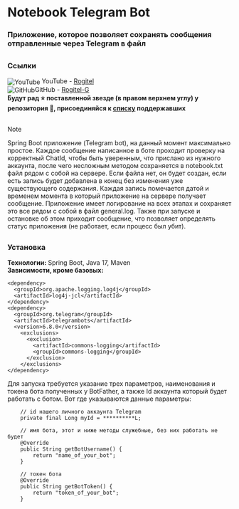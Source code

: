 # Notebook Telegram Bot
### Приложение, которое позволяет сохранять сообщения отправленные через Telegram в файл
##
### Ссылки 
<img src="https://cdn-icons-png.flaticon.com/16/3670/3670147.png" alt="YouTube" style="vertical-align: middle;"/> YouTube - [Rogitel](https://www.youtube.com/@Rogitel)   
<img src="https://www.flaticon.com/free-icon-font/github_6424084?page=1&position=1&term=github&origin=search&related_id=6424084" alt="GitHub" style="vertical-align: middle;"/>GitHub - [Rogitel-G](https://github.com/Rogitel-G)  
**Будут рад ⭐ поставленной звезде (в правом верхнем углу) у репозитория 🙂, присоединяйся к [списку](https://github.com/Rogitel-G/notebook/stargazers) поддержавших**   
##
> [!NOTE]
>Spring Boot приложение (Telegram bot), на данный момент максимально простое. Каждое сообщение написанное в боте проходит проверку на корректный ChatId, 
>чтобы быть уверенным, что прислано из нужного аккаунта, после чего несложным методом сохраняется в notebook.txt файл рядом с собой на сервере. 
>Если файла нет, он будет создан, если есть запись будет добавлена в конец без изменения уже существующего содержания. 
>Каждая запись помечается датой и временем момента в который приложение на сервере получает сообщение.
>Приложение имеет логирование на всех этапах и сохраняет это все рядом с собой в файл general.log.
>Также при запуске и остановке об этом приходит сообщение, что позволяет определять статус приложения (не работает, если процесс был убит).  
##
### Установка
**Технологии:** Spring Boot, Java 17, Maven   
**Зависимости, кроме базовых:** 
```
<dependency>
  <groupId>org.apache.logging.log4j</groupId>
  <artifactId>log4j-jcl</artifactId>
</dependency>
<dependency>
  <groupId>org.telegram</groupId>
  <artifactId>telegrambots</artifactId>
  <version>6.8.0</version>
    <exclusions>
      <exclusion>
        <artifactId>commons-logging</artifactId>
        <groupId>commons-logging</groupId>
      </exclusion>
    </exclusions>
</dependency>
```

Для запуска требуется указание трех параметров, наименования и токена бота полученных у BotFather, а также Id аккаунта который будет работать с ботом. 
Вот где указываются данные параметры: 
```
    // id нашего личного аккаунта Telegram
    private final Long myId = **********L;
    
    // имя бота, этот и ниже методы служебные, без них работать не будет
    @Override
    public String getBotUsername() {
        return "name_of_your_bot";
    }

    // токен бота
    @Override
    public String getBotToken() {
        return "token_of_your_bot";
    }
```
